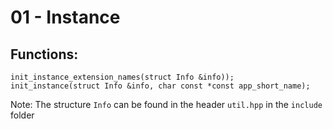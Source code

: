 # 01 - Instance

## Functions:

    init_instance_extension_names(struct Info &info));
    init_instance(struct Info &info, char const *const app_short_name);

Note: The structure `Info` can be found in the header `util.hpp` in the `include` folder
